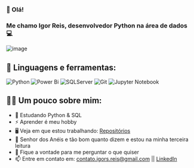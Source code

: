 ### 👋 Olá! 

### Me chamo Igor Reis, desenvolvedor Python na área de dados 💻
![image](https://c.tenor.com/2uyENRmiUt0AAAAC/coding.gif)

## 🧰 Linguagens e ferramentas:

![Python](https://img.shields.io/badge/python-3670A0?style=for-the-badge&logo=python&logoColor=ffdd54)
![Power Bi](https://img.shields.io/badge/power_bi-F2C811?style=for-the-badge&logo=powerbi&logoColor=black)
![SQLServer](https://img.shields.io/badge/Microsoft%20SQL%20Server-CC2927?style=for-the-badge&logo=microsoft%20sql%20server&logoColor=white)
![Git](https://img.shields.io/badge/GIT-E44C30?style=for-the-badge&logo=git&logoColor=white)
![Jupyter Notebook](https://img.shields.io/badge/jupyter-%23FA0F00.svg?style=for-the-badge&logo=jupyter&logoColor=white)

## 👨‍💻 Um pouco sobre mim:

- 🌱 Estudando Python & SQL
- ⚡ Aprender é meu hobby
- 🖥 Veja em que estou trabalhando: <a href="https://github.com/Igorrubbo?tab=repositories">Repositórios</a>
- 📖 Senhor dos Anéis e tão bom quanto dizem e estou na minha terceira leitura
- 💬 Fique a vontade para me perguntar o que quiser
- 📫 Entre em contato em: contato.igors.reis@gmail.com || <a href="https://www.linkedin.com/in/igor-rubbo-dos-santos-reis-167832149/">LinkedIn</a>
